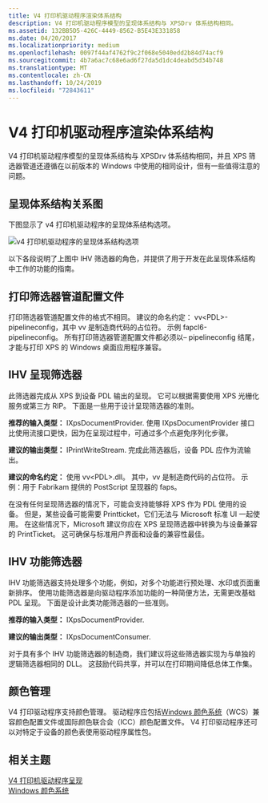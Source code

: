 ```yaml
---
title: V4 打印机驱动程序渲染体系结构
description: V4 打印机驱动程序模型的呈现体系结构与 XPSDrv 体系结构相同。
ms.assetid: 132BB5D5-426C-4449-8562-B5E43E331858
ms.date: 04/20/2017
ms.localizationpriority: medium
ms.openlocfilehash: 0097f44af4762f9c2f068e5040edd2b84d74acf9
ms.sourcegitcommit: 4b7a6ac7c68e6ad6f27da5d1dc4deabd5d34b748
ms.translationtype: MT
ms.contentlocale: zh-CN
ms.lasthandoff: 10/24/2019
ms.locfileid: "72843611"
---
```

# <a name="v4-printer-driver-rendering-architecture"></a>V4 打印机驱动程序渲染体系结构


V4 打印机驱动程序模型的呈现体系结构与 XPSDrv 体系结构相同，并且 XPS 筛选器管道还遵循在以前版本的 Windows 中使用的相同设计，但有一些值得注意的问题。

## <a name="rendering-architecture-diagram"></a>呈现体系结构关系图


下图显示了 v4 打印机驱动程序的呈现体系结构选项。

![v4 打印机驱动程序的呈现体系结构选项](images/v4xpsdrvarch.png)

以下各段说明了上图中 IHV 筛选器的角色，并提供了用于开发在此呈现体系结构中工作的功能的指南。

## <a name="print-filter-pipeline-configuration-file"></a>打印筛选器管道配置文件


打印筛选器管道配置文件的格式不相同。 建议的命名约定： vv&lt;PDL&gt;-pipelineconfig，其中 vv 是制造商代码的占位符。 示例 fapcl6-pipelineconfig。 所有打印筛选器管道配置文件都必须以– pipelineconfig 结尾，才能与打印 XPS 的 Windows 桌面应用程序兼容。

## <a name="ihv-rendering-filter"></a>IHV 呈现筛选器


此筛选器完成从 XPS 到设备 PDL 输出的呈现。 它可以根据需要使用 XPS 光栅化服务或第三方 RIP。 下面是一些用于设计呈现筛选器的准则。

**推荐的输入类型：** IXpsDocumentProvider.
使用 IXpsDocumentProvider 接口比使用流接口更快，因为在呈现过程中，可通过多个点避免序列化步骤。

**建议的输出类型：** IPrintWriteStream.
完成此筛选器后，设备 PDL 应作为流输出。

**建议的命名约定：** 使用 vv&lt;PDL&gt;.dll。
其中，vv 是制造商代码的占位符。 示例：用于 Fabrikam 提供的 PostScript 呈现器的 faps。

在没有任何呈现筛选器的情况下，可能会支持能够将 XPS 作为 PDL 使用的设备。 但是，某些设备可能需要 Printticket，它们无法与 Microsoft 标准 UI 一起使用。 在这些情况下，Microsoft 建议你应在 XPS 呈现筛选器中转换为与设备兼容的 PrintTicket。 这可确保与标准用户界面和设备的兼容性最佳。

## <a name="ihv-feature-filter"></a>IHV 功能筛选器


IHV 功能筛选器支持处理多个功能，例如，对多个功能进行预处理、水印或页面重新排序。 使用功能筛选器是向驱动程序添加功能的一种简便方法，无需更改基础 PDL 呈现。 下面是设计此类功能筛选器的一些准则。

**推荐的输入类型：** IXpsDocumentProvider.

**建议的输出类型：** IXpsDocumentConsumer.

对于具有多个 IHV 功能筛选器的制造商，我们建议将这些筛选器实现为与单独的逻辑筛选器相同的 DLL。 这鼓励代码共享，并可以在打印期间降低总体工作集。

## <a name="color-management"></a>颜色管理


V4 打印驱动程序支持颜色管理。 驱动程序应包括[Windows 颜色系统](https://docs.microsoft.com/windows-hardware/drivers/ddi/_print/index)（WCS）兼容颜色配置文件或国际颜色联合会（ICC）颜色配置文件。 V4 打印驱动程序还可以对特定于设备的颜色表使用驱动程序属性包。

## <a name="related-topics"></a>相关主题
[V4 打印机驱动程序呈现](v4-driver-rendering.md)  
[Windows 颜色系统](https://docs.microsoft.com/windows-hardware/drivers/ddi/_print/index)  



